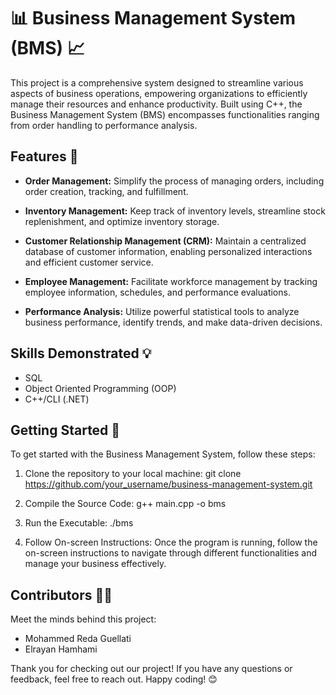 # 📊 Business Management System (BMS) 📈

This project is a comprehensive system designed to streamline various aspects of business operations, empowering organizations to efficiently manage their resources and enhance productivity. Built using C++, the Business Management System (BMS) encompasses functionalities ranging from order handling to performance analysis.

## Features 💼

- **Order Management:** Simplify the process of managing orders, including order creation, tracking, and fulfillment.

- **Inventory Management:** Keep track of inventory levels, streamline stock replenishment, and optimize inventory storage.

- **Customer Relationship Management (CRM):** Maintain a centralized database of customer information, enabling personalized interactions and efficient customer service.

- **Employee Management:** Facilitate workforce management by tracking employee information, schedules, and performance evaluations.

- **Performance Analysis:** Utilize powerful statistical tools to analyze business performance, identify trends, and make data-driven decisions.

## Skills Demonstrated 💡

- SQL
- Object Oriented Programming (OOP)
- C++/CLI (.NET)

## Getting Started 🚀

To get started with the Business Management System, follow these steps:

1. Clone the repository to your local machine:
git clone https://github.com/your_username/business-management-system.git

3. Compile the Source Code:
g++ main.cpp -o bms

4. Run the Executable:
./bms

5. Follow On-screen Instructions:
Once the program is running, follow the on-screen instructions to navigate through different functionalities and manage your business effectively.

## Contributors 🧑‍💻
Meet the minds behind this project:
- Mohammed Reda Guellati
- Elrayan Hamhami

Thank you for checking out our project! If you have any questions or feedback, feel free to reach out. Happy coding! 😊

